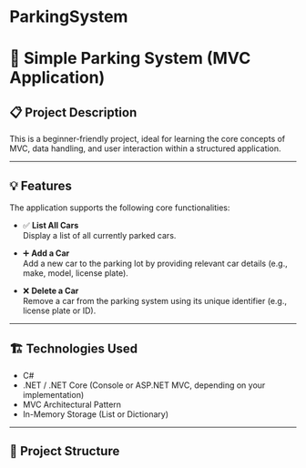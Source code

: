 # ParkingSystem

# 🚗 Simple Parking System (MVC Application)

## 📋 Project Description

This is a beginner-friendly project, ideal for learning the core concepts of MVC, data handling, and user interaction within a structured application.

---

## 💡 Features

The application supports the following core functionalities:

- ✅ **List All Cars**  
  Display a list of all currently parked cars.

- ➕ **Add a Car**  
  Add a new car to the parking lot by providing relevant car details (e.g., make, model, license plate).

- ❌ **Delete a Car**  
  Remove a car from the parking system using its unique identifier (e.g., license plate or ID).

---

## 🏗️ Technologies Used

- C#
- .NET / .NET Core (Console or ASP.NET MVC, depending on your implementation)
- MVC Architectural Pattern
- In-Memory Storage (List or Dictionary)

---

## 📁 Project Structure

